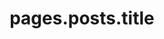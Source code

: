 ---
layout: posts

title: pages.posts.title
description: pages.posts.desc
img: pages.posts.img
namespace: posts

permalink: /posts/
permalink_pt: /posts/
---